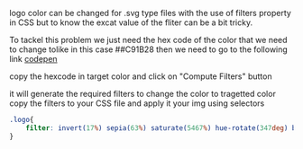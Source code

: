 logo color can be changed for .svg type files with the use of filters property
in CSS but to know the excat value of the fliter can be a bit tricky.

To tackel this problem we just need the hex code of the color that we need to change
tolike in this case ##C91B28 then we need to go to the following link
[codepen](https://codepen.io/sosuke/pen/Pjoqqp)

copy the hexcode in  target color and click on "Compute Filters" button

it will generate the required filters to change the color to tragetted color
copy the filters to your CSS file and apply it your img using selectors
```CSS
.logo{
    filter: invert(17%) sepia(63%) saturate(5467%) hue-rotate(347deg) brightness(81%) contrast(93%);
}

